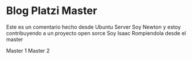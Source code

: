 # Blog Platzi Master
Este es un comentario hecho desde Ubuntu Server
Soy Newton y estoy contribuyendo a un proyecto open sorce
Soy Isaac Rompiendola desde el master

Master 1
Master 2








